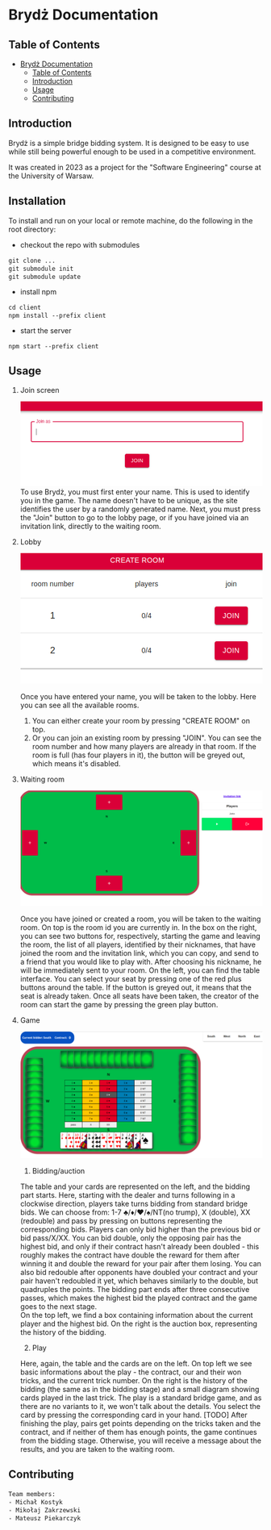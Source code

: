 # Brydż Documentation

## Table of Contents
- [Brydż Documentation](#brydż-documentation)
  - [Table of Contents](#table-of-contents)
  - [Introduction](#introduction)
  - [Usage](#usage)
  - [Contributing](#contributing)

## Introduction
Brydż is a simple bridge bidding system. It is designed to be easy to use while still being powerful enough to be used in a competitive environment.

It was created in 2023 as a project for the "Software Engineering" course at the University of Warsaw.

## Installation

To install and run on your local or remote machine, do the following in the root directory:
* checkout the repo with submodules
```console
git clone ...
git submodule init
git submodule update
```
* install npm
```console
cd client
npm install --prefix client
```
* start the server
```console
npm start --prefix client
```

## Usage
1. Join screen
   
    ![Enter name](Documentation/EnterName.png)
    To use Brydż, you must first enter your name. This is used to identify you in the game. The name doesn't have to be unique, as the site identifies the user by a randomly generated name. Next, you must press the "Join" button to go to the lobby page, or if you have joined via an invitation link, directly to the waiting room.

2. Lobby
   
    ![Lobby](Documentation/Lobby.png)

    Once you have entered your name, you will be taken to the lobby. Here you can see all the available rooms.
    1. You can either create your room by pressing "CREATE ROOM" on top.
    2. Or you can join an existing room by pressing "JOIN". You can see the room number and how many players are already in that room. If the room is full (has four players in it), the button will be greyed out, which means it's disabled.

3. Waiting room

    ![Waiting room](Documentation/WaitingRoom.png)

    Once you have joined or created a room, you will be taken to the waiting room. On top is the room id you are currently in. In the box on the right, you can see two buttons for, respectively, starting the game and leaving the room, the list of all players, identified by their nicknames, that have joined the room and the invitation link, which you can copy, and send to a friend that you would like to play with. After choosing his nickname, he will be immediately sent to your room.
    On the left, you can find the table interface. You can select your seat by pressing one of the red plus buttons around the table. If the button is greyed out, it means that the seat is already taken. Once all seats have been taken, the creator of the room can start the game by pressing the green play button.

4. Game

    ![Game](Documentation/GameTable.png)

    1. Bidding/auction

    The table and your cards are represented on the left, and the bidding part starts.
    Here, starting with the dealer and turns following in a clockwise direction, players take turns bidding from standard bridge bids. We can choose from: 1-7 ♣/♦/♥/♠/NT(no trump), X (double), XX (redouble) and pass by pressing on buttons representing the corresponding bids. Players can only bid higher than the previous bid or bid pass/X/XX. You can bid double, only the opposing pair has the highest bid, and only if their contract hasn't already been doubled - this roughly makes the contract have double the reward for them after winning it and double the reward for your pair after them losing. You can also bid redouble after opponents have doubled your contract and your pair haven't redoubled it yet, which behaves similarly to the double, but quadruples the points. The bidding part ends after three consecutive passes, which makes the highest bid the played contract and the game goes to the next stage.   
    On the top left, we find a box containing information about the current player and the highest bid. On the right is the auction box, representing the history of the bidding. 

    2. Play
    
    Here, again, the table and the cards are on the left. On top left we see basic informations about the play - the contract, our and their won tricks, and the current trick number. On the right is the history of the bidding (the same as in the bidding stage) and a small diagram showing cards played in the last trick.
    The play is a standard bridge game, and as there are no variants to it, we won't talk about the details. You select the card by pressing the corresponding card in your hand. [TODO] After finishing the play, pairs get points depending on the tricks taken and the contract, and if neither of them has enough points, the game continues from the bidding stage. Otherwise, you will receive a message about the results, and you are taken to the waiting room.

## Contributing
    Team members:
    - Michał Kostyk
    - Mikołaj Zakrzewski
    - Mateusz Piekarczyk